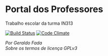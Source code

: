 # Portal dos Professores
Trabalho escolar da turma IN313

[![Build Status](https://travis-ci.org/geraldo-fada/CadastroEscolar.svg?branch=master)](https://travis-ci.org/geraldo-fada/CadastroEscolar)
[![Code Climate](https://codeclimate.com/github/geraldo-fada/CadastroEscolar/badges/gpa.svg)](https://codeclimate.com/github/geraldo-fada/CadastroEscolar)

_Por Geraldo Fada_
<br>
_Sobre os termos de licença GPLv3_
